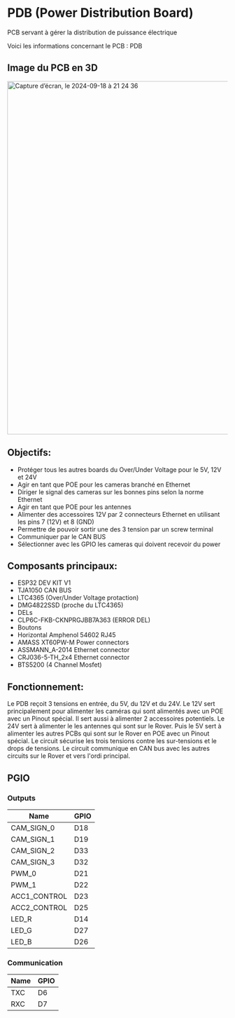 # PDB (Power Distribution Board)
PCB servant à gérer la distribution de puissance électrique

Voici les informations concernant le PCB : PDB 

## Image du PCB en 3D
<img width="806" alt="Capture d’écran, le 2024-09-18 à 21 24 36" src="https://github.com/user-attachments/assets/1bbfc948-2faf-49ae-a5de-819917863088">

## Objectifs:
* Protéger tous les autres boards du Over/Under Voltage pour le 5V, 12V et 24V
* Agir en tant que POE pour les cameras branché en Ethernet
* Diriger le signal des cameras sur les bonnes pins selon la norme Ethernet
* Agir en tant que POE pour les antennes
* Alimenter des accessoires 12V par 2 connecteurs Ethernet en utilisant les pins 7 (12V) et 8 (GND)
* Permettre de pouvoir sortir une des 3 tension par un screw terminal
* Communiquer par le CAN BUS
* Sélectionner avec les GPIO les cameras qui doivent recevoir du power


## Composants principaux:
* ESP32 DEV KIT V1
* TJA1050 CAN BUS
* LTC4365 (Over/Under Voltage protaction)
* DMG4822SSD (proche du LTC4365)
* DELs
* CLP6C-FKB-CKNPRGJBB7A363 (ERROR DEL)
* Boutons
* Horizontal Amphenol 54602 RJ45
* AMASS XT60PW-M Power connectors
* ASSMANN_A-2014 Ethernet connector
* CRJ036-5-TH_2x4 Ethernet connector
* BTS5200 (4 Channel Mosfet)

## Fonctionnement:
Le PDB reçoit 3 tensions en entrée, du 5V, du 12V et du 24V.
Le 12V sert principalement pour alimenter les caméras qui sont alimentés avec un POE avec un Pinout spécial. Il sert aussi à alimenter 2 accessoires potentiels.
Le 24V sert à alimenter le les antennes qui sont sur le Rover.
Puis le 5V sert à alimenter les autres PCBs qui sont sur le Rover en POE avec un Pinout spécial. 
Le circuit sécurise les trois tensions contre les sur-tensions et le drops de tensions.
Le circuit communique en CAN bus avec les autres circuits sur le Rover et vers l'ordi principal.

## PGIO
### Outputs

Name         | GPIO
---          | ---
CAM_SIGN_0   | D18
CAM_SIGN_1   | D19
CAM_SIGN_2   | D33
CAM_SIGN_3   | D32
PWM_0        | D21
PWM_1        | D22
ACC1_CONTROL | D23
ACC2_CONTROL | D25
LED_R        | D14
LED_G        | D27
LED_B        | D26

### Communication

Name    | GPIO
---     | ---
TXC    | D6
RXC    | D7
